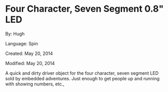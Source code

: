 # Four Character, Seven Segment 0.8" LED

By: Hugh

Language: Spin

Created: May 20, 2014

Modified: May 20, 2014

A quick and dirty driver object for the four character, seven segment LED sold by embedded adventures. Just enough to get people up and running with showing numbers, etc.,
